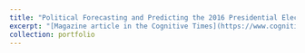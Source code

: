 ```yaml
---
title: "Political Forecasting and Predicting the 2016 Presidential Election"
excerpt: "[Magazine article in the Cognitive Times](https://www.cognitivetimes.com/wp-content/uploads/2022/04/ct-vol-3.pdf) from 2016 exploring different means of predicting the 2016 President election. Written in 2016 as a precursor to the Reddit research project."
collection: portfolio
---
```


